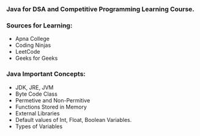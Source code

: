 ### Java for DSA and Competitive Programming Learning Course.

### Sources for Learning:
- Apna College
- Coding Ninjas
- LeetCode
- Geeks for Geeks

### Java Important Concepts:
- JDK, JRE, JVM
- Byte Code Class
- Permetive and Non-Permitive
- Functions Stored in Memory
- External Libraries
- Default values of Int, Float, Boolean Variables.
- Types of Variables